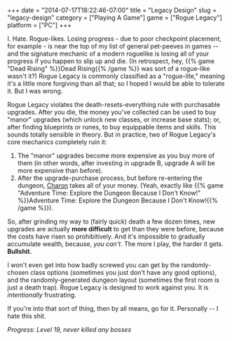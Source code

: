 +++
date = "2014-07-17T18:22:46-07:00"
title = "Legacy Design"
slug = "legacy-design"
category = ["Playing A Game"]
game = ["Rogue Legacy"]
platform = ["PC"]
+++

I.  Hate.  Rogue-likes.  Losing progress - due to poor checkpoint placement, for example - is near the top of my list of general pet-peeves in games -- and the signature mechanic of a modern roguelike is losing all of your progress if you happen to slip up and die.  (In retrospect, hey, {{% game "Dead Rising" %}}Dead Rising{{% /game %}} was sort of a rogue-like wasn't it?)  Rogue Legacy is commonly classified as a "rogue-lite," meaning it's a little more forgiving than all that; so I hoped I would be able to tolerate it.  But I was wrong.

Rogue Legacy violates the death-resets-everything rule with purchasable upgrades.  After you die, the money you've collected can be used to buy "manor" upgrades (which unlock new classes, or increase base stats); or, after finding blueprints or runes, to buy equippable items and skills.  This sounds totally sensible in theory.  But in practice, two of Rogue Legacy's core mechanics completely ruin it:

<ol>
<li>The "manor" upgrades become more expensive as you buy more of them (in other words, after investing in upgrade B, upgrade A will be more expensive than before).</li>
<li>After the upgrade-purchase process, but before re-entering the dungeon, <a href="http://en.wikipedia.org/wiki/Charon_(mythology)">Charon</a> takes all of your money.  (Yeah, exactly like {{% game "Adventure Time: Explore the Dungeon Because I Don't Know!" %}}Adventure Time: Explore the Dungeon Because I Don't Know!{{% /game %}}).</li>
</ol>

So, after grinding my way to (fairly quick) death a few dozen times, new upgrades are actually <b>more difficult</b> to get than they were before, because the costs have risen so prohibitively.  And it's impossible to gradually accumulate wealth, because, <i>you can't</i>.  The more I play, the harder it gets.  <b>Bullshit.</b>

I won't even get into how badly screwed you can get by the randomly-chosen class options (sometimes you just don't have any good options), and the randomly-generated dungeon layout (sometimes the first room is just a death trap).  Rogue Legacy is designed to work against you.  It is <i>intentionally</i> frustrating.

If you're into that sort of thing, then by all means, go for it.  Personally -- I hate this shit.

<i>Progress: Level 19, never killed any bosses</i>
